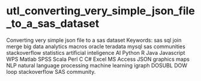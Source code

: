 # utl_converting_very_simple_json_file_to_a_sas_dataset
Converting very simple json file to a sas dataset Keywords: sas sql join merge big data analytics macros oracle teradata mysql sas communities stackoverflow statistics artificial inteligence AI Python R Java Javascript WPS Matlab SPSS Scala Perl C C# Excel MS Access JSON graphics maps NLP natural language processing machine learning igraph DOSUBL DOW loop stackoverflow SAS community.
